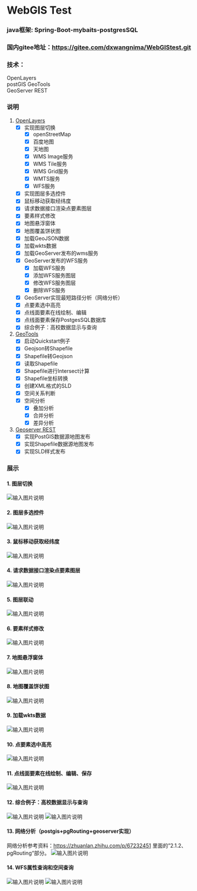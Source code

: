 # WebGIS Test
### java框架: Spring-Boot-mybaits-postgresSQL
### 国内gitee地址：https://gitee.com/dxwangnima/WebGIStest.git
### 技术：
OpenLayers  
postGIS 
GeoTools    
GeoServer REST  

### 说明
1. [OpenLayers](https://openlayers.org/en/latest/apidoc/)
    - [x] 实现图层切换
      - [x] openStreetMap
      - [x] 百度地图
      - [x] 天地图
      - [x] WMS Image服务
      - [x] WMS Tile服务
      - [x] WMS Grid服务
      - [x] WMTS服务
      - [x] WFS服务
    - [x] 实现图层多选控件
    - [x] 鼠标移动获取经纬度
    - [x] 请求数据接口渲染点要素图层
    - [x] 要素样式修改 
    - [x] 地图悬浮窗体
    - [x] 地图覆盖饼状图
    - [x] 加载GeoJSON数据
    - [x] 加载wkts数据  
    - [x] 加载GeoServer发布的wms服务
    - [x] GeoServer发布的WFS服务
      - [x] 加载WFS服务
      - [x] 添加WFS服务图层
      - [x] 修改WFS服务图层
      - [x] 删除WFS服务
    - [x] GeoServer实现最短路径分析（网络分析）
    - [x] 点要素选中高亮
    - [x] 点线面要素在线绘制、编辑
    - [x] 点线面要素保存PostgesSQL数据库
    - [x] 综合例子：高校数据显示与查询
2. [GeoTools](http://docs.geotools.org/latest/userguide/tutorial/quickstart/maven.html)
    - [x] 启动Quickstart例子
    - [x] Geojson转Shapefile
    - [x] Shapefile转Geojson
    - [x] 读取Shapefile
    - [x] Shapefile进行Intersect计算
    - [x] Shapefile坐标转换
    - [x] 创建XML格式的SLD
    - [x] 空间关系判断
    - [x] 空间分析
        - [x] 叠加分析
        - [x] 合并分析
        - [x] 差异分析
3. [Geoserver REST](https://docs.geoserver.org/stable/en/user/rest/)
    - [x] 实现PostGIS数据源地图发布
    - [x] 实现Shapefile数据源地图发布
    - [x] 实现SLD样式发布

### 展示
#### 1. 图层切换
![输入图片说明](https://images.gitee.com/uploads/images/2021/0529/163501_8e7de448_4939108.png "屏幕截图.png")
#### 2. 图层多选控件
![输入图片说明](https://images.gitee.com/uploads/images/2021/0529/163533_30fd627e_4939108.png "屏幕截图.png")
#### 3. 鼠标移动获取经纬度
![输入图片说明](https://images.gitee.com/uploads/images/2021/0529/163646_8a4de5ee_4939108.png "屏幕截图.png")
#### 4. 请求数据接口渲染点要素图层
![输入图片说明](https://images.gitee.com/uploads/images/2021/0529/163702_c4ffd01c_4939108.png "屏幕截图.png")
#### 5. 图层联动
![输入图片说明](https://images.gitee.com/uploads/images/2021/0529/163807_39774057_4939108.png "屏幕截图.png")
#### 6. 要素样式修改
![输入图片说明](https://images.gitee.com/uploads/images/2021/0529/163827_a7184669_4939108.png "屏幕截图.png")
#### 7. 地图悬浮窗体
![输入图片说明](https://images.gitee.com/uploads/images/2021/0529/163846_8d1dc79f_4939108.png "屏幕截图.png")
#### 8. 地图覆盖饼状图
![输入图片说明](https://images.gitee.com/uploads/images/2021/0529/163950_86abe0f7_4939108.png "屏幕截图.png")
#### 9. 加载wkts数据 
![输入图片说明](https://images.gitee.com/uploads/images/2021/0529/164002_144d8fe4_4939108.png "屏幕截图.png")
#### 10. 点要素选中高亮
![输入图片说明](https://images.gitee.com/uploads/images/2021/0529/164021_dadcddaa_4939108.png "屏幕截图.png")
#### 11. 点线面要素在线绘制、编辑、保存
![输入图片说明](https://images.gitee.com/uploads/images/2021/0529/164111_88c6ef4f_4939108.png "屏幕截图.png")
#### 12. 综合例子：高校数据显示与查询
![输入图片说明](https://images.gitee.com/uploads/images/2021/0529/164200_0243af12_4939108.png "屏幕截图.png")
![输入图片说明](https://images.gitee.com/uploads/images/2021/0529/164329_d206d9ff_4939108.png "屏幕截图.png")
#### 13. 网络分析（postgis+pgRouting+geoserver实现）
网络分析参考资料：https://zhuanlan.zhihu.com/p/67232451 里面的”2.1.2、pgRouting“部分。
![输入图片说明](https://images.gitee.com/uploads/images/2021/0902/235524_2bb91255_4939108.png "屏幕截图.png")
#### 14. WFS属性查询和空间查询
![输入图片说明](https://images.gitee.com/uploads/images/2021/1011/142400_56bf36d5_4939108.png "屏幕截图.png")
![输入图片说明](https://images.gitee.com/uploads/images/2021/1011/142507_f1b722bb_4939108.png "屏幕截图.png")